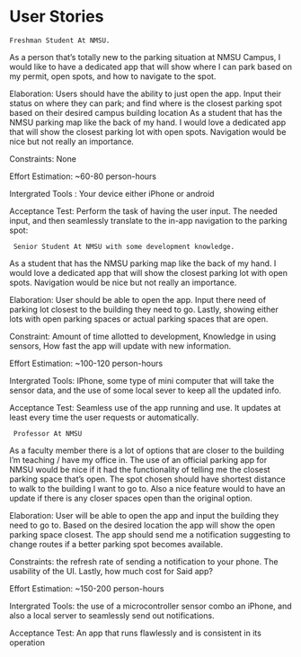 # User Stories

    Freshman Student At NMSU.

As a person that’s totally new to the parking situation at NMSU Campus, I would like to
have a dedicated app that will show where I can park based on my permit, open spots, and how to navigate to the spot.

Elaboration: Users should have the ability to just open the app. Input their status on where
they can park; and find where is the closest parking spot based on their desired campus building location
As a student that has the NMSU parking map like the back of my hand. I would love a dedicated app that will show the closest parking lot with open spots. Navigation would be nice but not really an importance.
	 	 	
Constraints: None
				
Effort Estimation: ~60-80 person-hours
			
Intergrated Tools : Your device either iPhone or android
	 	 	
Acceptance Test: Perform the task of having the user input. The needed input, and then 
seamlessly translate to the in-app navigation to the parking spot:
	 
	 	 	
     Senior Student At NMSU with some development knowledge.
	 	 	   
As a student that has the NMSU parking map like the back of my hand. I would love a 
dedicated app that will show the closest parking lot with open spots. Navigation would be nice but not 
really an importance.

Elaboration: User should be able to open the app. Input there need of parking lot closest to 
the building they need to go. Lastly, showing either lots with open parking spaces or actual parking spaces 
that are open.
			
Constraint: Amount of time allotted to development, Knowledge in using sensors, How fast 
the app will update with new information.
	 

Effort Estimation: ~100-120 person-hours
			
Intergrated Tools: IPhone, some type of mini computer that will take the sensor data, and 
the use of some local sever to keep all the updated info.
	 	 	
Acceptance Test: Seamless use of the app running and use. It updates at least every time 
the user requests or automatically.


     Professor At NMSU
	 	 	
As a faculty member there is a lot of options that are closer to the building I’m teaching /
have my office in. The use of an official parking app for NMSU would be nice if it had the functionality of telling me the closest parking space that’s open. The spot chosen should have shortest distance to walk to the building I want to go to. Also a nice feature would to have an update if there is any closer spaces open than the original option.
	 	 	
Elaboration: User will be able to open the app and input the building they need to go to. Based on the desired location the app will show the open parking space closest. The app should send me a notification suggesting to change routes if a better parking spot becomes available.
	 	 	
Constraints: the refresh rate of sending a notification to your phone. The usability of the UI. 
Lastly, how much cost for Said app?
			
Effort Estimation: ~150-200 person-hours
			
Intergrated Tools: the use of a microcontroller sensor combo an iPhone, and also a local 
server to seamlessly send out notifications.
	 	 	
Acceptance Test: An app that runs flawlessly and is consistent in its operation